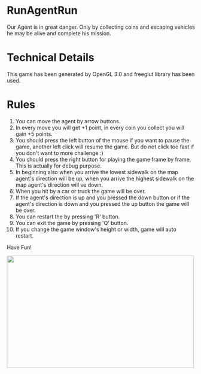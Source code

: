 # RunAgentRun

Our Agent is in great danger. Only by collecting coins and escaping vehicles he may be alive and complete his mission.

# Technical Details

This game has been generated by OpenGL 3.0 and freeglut library has been used.

# Rules
1. You can move the agent by arrow buttons.
2. In every move you will get +1 point, in every coin you collect you will gain +5 points.
3. You should press the left button of the mouse if you want to pause the game, another left click will resume the game. But do not click too fast if you don't want to more challenge :)
4. You should press the right button for playing the game frame by frame. This is actually for debug purpose.
5. In beginning also when you arrive the lowest sidewalk on the map agent's direction will be up, when you arrive the highest sidewalk on the map agent's direction will ve down.
6. When you hit by a car or truck the game will be over.
7. If the agent's direction is up and you pressed the down button or if the agent's direction is down and you pressed the up button the game will be over.
8. You can restart the by pressing 'R' button.
9. You can exit the game by pressing 'Q' button.
10. If you change the game window's height or width, game will auto restart.

Have Fun!

<img src="https://media.giphy.com/media/UqBRwbbSsEwUZ0NaEk/giphy.gif" width="500" height="300" />
